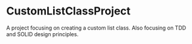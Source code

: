 # CustomListClassProject
A project focusing on creating a custom list class. Also focusing on TDD and SOLID design principles. 
